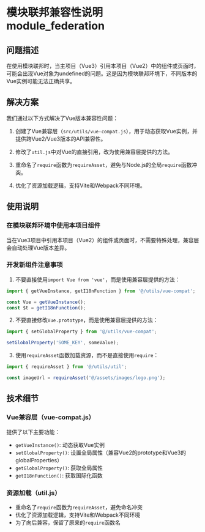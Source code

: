 # 模块联邦兼容性说明 module_federation

## 问题描述

在使用模块联邦时，当主项目（Vue3）引用本项目（Vue2）中的组件或页面时，可能会出现Vue对象为undefined的问题。这是因为模块联邦环境下，不同版本的Vue实例可能无法正确共享。

## 解决方案

我们通过以下方式解决了Vue版本兼容性问题：

1. 创建了Vue兼容层（`src/utils/vue-compat.js`），用于动态获取Vue实例，并提供跨Vue2/Vue3版本的API兼容性。

2. 修改了`util.js`中对Vue的直接引用，改为使用兼容层提供的方法。

3. 重命名了`require`函数为`requireAsset`，避免与Node.js的全局`require`函数冲突。

4. 优化了资源加载逻辑，支持Vite和Webpack不同环境。

## 使用说明

### 在模块联邦环境中使用本项目组件

当在Vue3项目中引用本项目（Vue2）的组件或页面时，不需要特殊处理，兼容层会自动处理Vue版本差异。

### 开发新组件注意事项

1. 不要直接使用`import Vue from 'vue'`，而是使用兼容层提供的方法：

```js
import { getVueInstance, getI18nFunction } from '@/utils/vue-compat';

const Vue = getVueInstance();
const $t = getI18nFunction();
```

2. 不要直接修改`Vue.prototype`，而是使用兼容层提供的方法：

```js
import { setGlobalProperty } from '@/utils/vue-compat';

setGlobalProperty('SOME_KEY', someValue);
```

3. 使用`requireAsset`函数加载资源，而不是直接使用`require`：

```js
import { requireAsset } from '@/utils/util';

const imageUrl = requireAsset('@/assets/images/logo.png');
```

## 技术细节

### Vue兼容层（vue-compat.js）

提供了以下主要功能：

- `getVueInstance()`: 动态获取Vue实例
- `setGlobalProperty()`: 设置全局属性（兼容Vue2的prototype和Vue3的globalProperties）
- `getGlobalProperty()`: 获取全局属性
- `getI18nFunction()`: 获取国际化函数

### 资源加载（util.js）

- 重命名了`require`函数为`requireAsset`，避免命名冲突
- 优化了资源加载逻辑，支持Vite和Webpack不同环境
- 为了向后兼容，保留了原来的`require`函数名